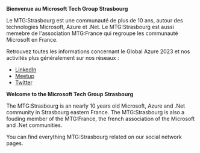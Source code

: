 **Bienvenue au Microsoft Tech Group Strasbourg**

Le MTG:Strasbourg est une communauté de plus de 10 ans, autour des technologies Microsoft, Azure et .Net.
Le MTG:Strasbourg est aussi memebre de l'association MTG:France qui regroupe les communauté Microsoft en France.

Retrouvez toutes les informations concernant le Global Azure 2023 et nos activités plus généralement sur nos réseaux :
* [LinkedIn](https://www.linkedin.com/company/87242272)
* [Meetup](https://www.meetup.com/fr-FR/mtgstrasbourg)
* [Twitter](https://mobile.twitter.com/MTG_Strasbourg)

**Welcome to the Microsoft Tech Group Strasbourg**

The MTG:Strasbourg is an nearly 10 years old Microsoft, Azure and .Net community in Strasbourg eastern France.
The MTG:Strasbourg is also a fouding member of the MTG:France, the french association of the Microsoft and .Net communities.

You can find everything MTG:Strasbourg related on our social network pages.
